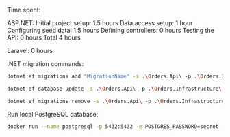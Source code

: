 Time spent:

ASP.NET: 
Initial project setup: 1.5 hours
Data access setup: 1 hour
Configuring seed data: 1.5 hours
Defining controllers: 0 hours
Testing the API: 0 hours
Total 4 hours

Laravel: 0 hours

.NET migration commands:

```zsh
dotnet ef migrations add "MigrationName" -s .\Orders.Api\ -p .\Orders.Infrastructure\ (-o .\Data\Migrations)
```

```zsh
dotnet ef database update -s .\Orders.Api\ -p .\Orders.Infrastructure\
```

```zsh
dotnet ef migrations remove -s .\Orders.Api\ -p .\Orders.Infrastructure\
```

Run local PostgreSQL database:

```zsh
docker run --name postgresql -p 5432:5432 -e POSTGRES_PASSWORD=secret -d postgres
```
